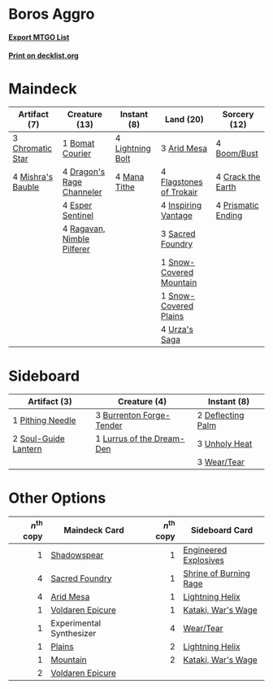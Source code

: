# Boros Aggro

#### [Export MTGO List](../collection/Boros%20Aggro/Boros%20Aggro.txt)
#### [Print on decklist.org](http://decklist.org/?deckmain=3%09Arid%20Mesa%0A1%09Bomat%20Courier%0A4%09Boom/Bust%0A3%09Chromatic%20Star%0A4%09Crack%20the%20Earth%0A4%09Dragon's%20Rage%20Channeler%0A4%09Esper%20Sentinel%0A4%09Flagstones%20of%20Trokair%0A4%09Inspiring%20Vantage%0A4%09Lightning%20Bolt%0A4%09Mana%20Tithe%0A4%09Mishra's%20Bauble%0A4%09Prismatic%20Ending%0A4%09Ragavan,%20Nimble%20Pilferer%0A3%09Sacred%20Foundry%0A1%09Snow-Covered%20Mountain%0A1%09Snow-Covered%20Plains%0A4%09Urza's%20Saga&deckside=3%09Burrenton%20Forge-Tender%0A2%09Deflecting%20Palm%0A1%09Lurrus%20of%20the%20Dream-Den%0A1%09Pithing%20Needle%0A2%09Soul-Guide%20Lantern%0A3%09Unholy%20Heat%0A3%09Wear/Tear)
# Maindeck

|                                        Artifact (7)                                        |                                            Creature (13)                                            |                                      Instant (8)                                       |                                            Land (20)                                             |                                        Sorcery (12)                                         |
|--------------------------------------------------------------------------------------------|-----------------------------------------------------------------------------------------------------|----------------------------------------------------------------------------------------|--------------------------------------------------------------------------------------------------|---------------------------------------------------------------------------------------------|
|3 [Chromatic Star](http://gatherer.wizards.com/Pages/Card/Details.aspx?multiverseid=135279) |1 [Bomat Courier](http://gatherer.wizards.com/Pages/Card/Details.aspx?multiverseid=417772)           |4 [Lightning Bolt](http://gatherer.wizards.com/Pages/Card/Details.aspx?multiverseid=806)|3 [Arid Mesa](http://gatherer.wizards.com/Pages/Card/Details.aspx?multiverseid=405092)            |4 [Boom/Bust](http://gatherer.wizards.com/Pages/Card/Details.aspx?multiverseid=126218)       |
|4 [Mishra's Bauble](http://gatherer.wizards.com/Pages/Card/Details.aspx?multiverseid=122122)|4 [Dragon's Rage Channeler](http://gatherer.wizards.com/Pages/Card/Details.aspx?multiverseid=522197) |4 [Mana Tithe](http://gatherer.wizards.com/Pages/Card/Details.aspx?multiverseid=122324) |4 [Flagstones of Trokair](http://gatherer.wizards.com/Pages/Card/Details.aspx?multiverseid=116733)|4 [Crack the Earth](http://gatherer.wizards.com/Pages/Card/Details.aspx?multiverseid=74480)  |
|                                                                                            |4 [Esper Sentinel](http://gatherer.wizards.com/Pages/Card/Details.aspx?multiverseid=522088)          |                                                                                        |4 [Inspiring Vantage](http://gatherer.wizards.com/Pages/Card/Details.aspx?multiverseid=417819)    |4 [Prismatic Ending](http://gatherer.wizards.com/Pages/Card/Details.aspx?multiverseid=522101)|
|                                                                                            |4 [Ragavan, Nimble Pilferer](http://gatherer.wizards.com/Pages/Card/Details.aspx?multiverseid=522214)|                                                                                        |3 [Sacred Foundry](http://gatherer.wizards.com/Pages/Card/Details.aspx?multiverseid=405106)       |                                                                                             |
|                                                                                            |                                                                                                     |                                                                                        |1 [Snow-Covered Mountain](http://gatherer.wizards.com/Pages/Card/Details.aspx?multiverseid=121233)|                                                                                             |
|                                                                                            |                                                                                                     |                                                                                        |1 [Snow-Covered Plains](http://gatherer.wizards.com/Pages/Card/Details.aspx?multiverseid=121267)  |                                                                                             |
|                                                                                            |                                                                                                     |                                                                                        |4 [Urza's Saga](http://gatherer.wizards.com/Pages/Card/Details.aspx?multiverseid=522335)          |                                                                                             |


# Sideboard

|                                         Artifact (3)                                          |                                            Creature (4)                                            |                                        Instant (8)                                         |
|-----------------------------------------------------------------------------------------------|----------------------------------------------------------------------------------------------------|--------------------------------------------------------------------------------------------|
|1 [Pithing Needle](http://gatherer.wizards.com/Pages/Card/Details.aspx?multiverseid=129526)    |3 [Burrenton Forge-Tender](http://gatherer.wizards.com/Pages/Card/Details.aspx?multiverseid=438580) |2 [Deflecting Palm](http://gatherer.wizards.com/Pages/Card/Details.aspx?multiverseid=386516)|
|2 [Soul-Guide Lantern](http://gatherer.wizards.com/Pages/Card/Details.aspx?multiverseid=476488)|1 [Lurrus of the Dream-Den](http://gatherer.wizards.com/Pages/Card/Details.aspx?multiverseid=479746)|3 [Unholy Heat](http://gatherer.wizards.com/Pages/Card/Details.aspx?multiverseid=522221)    |
|                                                                                               |                                                                                                    |3 [Wear/Tear](http://gatherer.wizards.com/Pages/Card/Details.aspx?multiverseid=368950)      |


# Other Options

|*n*<sup>th</sup> copy|                                       Maindeck Card                                       |*n*<sup>th</sup> copy|                                         Sideboard Card                                          |
|--------------------:|-------------------------------------------------------------------------------------------|--------------------:|-------------------------------------------------------------------------------------------------|
|                    1|[Shadowspear](http://gatherer.wizards.com/Pages/Card/Details.aspx?multiverseid=476487)     |                    1|[Engineered Explosives](http://gatherer.wizards.com/Pages/Card/Details.aspx?multiverseid=50139)  |
|                    4|[Sacred Foundry](http://gatherer.wizards.com/Pages/Card/Details.aspx?multiverseid=405106)  |                    1|[Shrine of Burning Rage](http://gatherer.wizards.com/Pages/Card/Details.aspx?multiverseid=218018)|
|                    4|[Arid Mesa](http://gatherer.wizards.com/Pages/Card/Details.aspx?multiverseid=405092)       |                    1|[Lightning Helix](http://gatherer.wizards.com/Pages/Card/Details.aspx?multiverseid=249386)       |
|                    1|[Voldaren Epicure](http://gatherer.wizards.com/Pages/Card/Details.aspx?multiverseid=541041)|                    1|[Kataki, War's Wage](http://gatherer.wizards.com/Pages/Card/Details.aspx?multiverseid=382190)    |
|                    1|Experimental Synthesizer                                                                   |                    4|[Wear/Tear](http://gatherer.wizards.com/Pages/Card/Details.aspx?multiverseid=368950)             |
|                    1|[Plains](http://gatherer.wizards.com/Pages/Card/Details.aspx?multiverseid=439856)          |                    2|[Lightning Helix](http://gatherer.wizards.com/Pages/Card/Details.aspx?multiverseid=249386)       |
|                    1|[Mountain](http://gatherer.wizards.com/Pages/Card/Details.aspx?multiverseid=439859)        |                    2|[Kataki, War's Wage](http://gatherer.wizards.com/Pages/Card/Details.aspx?multiverseid=382190)    |
|                    2|[Voldaren Epicure](http://gatherer.wizards.com/Pages/Card/Details.aspx?multiverseid=541041)|                     |                                                                                                 |

